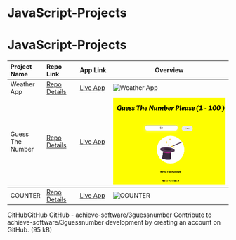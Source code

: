 # JavaScript-Projects

# JavaScript-Projects
<table class="table">
  <thead>
    <tr>
      <th align="left" width="15%">Project Name</th>
      <th align="left" width="15%">Repo Link</th>
      <th align="left" width="15%">App Link</th>
      <th align="center">Overview</th>
    </tr>
  </thead>
  <tbody>
     <tr>
      <td>Weather App</td></td>
      <td><a href="https://github.com/mbozkayaGitHub/weatherApp" target="_blank">Repo Details</td>
      <td><a href="https://weather-app-liard-three.vercel.app/" target="_blank">Live App</td>
      <td><img src="https://github.com/mbozkayaGitHub/JavaScript-Projects/assets/119006810/c85477b4-e9a7-4250-8e15-1737ad8089fa" alt="Weather App"></td>
    </tr>
     <tr>
      <td>Guess The Number</td></td>
      <td><a href="https://github.com/achieve-software/3guessnumber" target="_blank">Repo Details</td>
      <td><a href="https://serene-khapse-2e1043.netlify.app/" target="_blank">Live App</td>
      <td><img src="https://raw.githubusercontent.com/achieve-software/gif/main/guess1.gif" alt="NBA Legends App"></td>
    </tr>
  </tbody>
  <tbody>
     <tr>
      <td>COUNTER</td></td>
      <td><a href="https://github.com/mbozkayaGitHub/counter" target="_blank">Repo Details</td>
      <td><a href="https://counter-zeta-peach.vercel.app/" target="_blank">Live App</td>
      <td><img src="https://github.com/mbozkayaGitHub/JavaScript-Projects/assets/119006810/fb85a078-42a0-40f7-a359-f53cd077686f" alt="COUNTER"></td>
    </tr>
  </tbody>
</table>
GitHubGitHub
GitHub - achieve-software/3guessnumber
Contribute to achieve-software/3guessnumber development by creating an account on GitHub. (95 kB)
